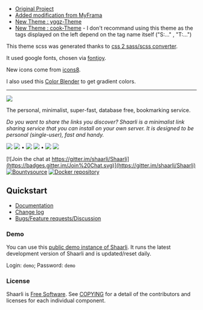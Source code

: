 - [Original Project](https://github.com/shaarli/Shaarli)
- [Added modification from MyFrama](https://framacloud.org/fr/cultiver-son-jardin/shaarli.html)
- [New Theme : yggz-Theme](https://github.com/Kourai/Shaarli/tree/master/tpl/yggz-shaarli-theme)
- [New Theme : cook-Theme](https://github.com/Kourai/Shaarli/tree/master/tpl/yggz-cook-theme) - I don't recommand using this theme as the tags displayed on the left depend on the tag name itself ("S:..." , "T:...")

This theme scss was generated thanks to [css 2 sass/scss converter](https://css2sass.herokuapp.com/).

It used google fonts, chosen via [fontjoy](https://fontjoy.com/).

New icons come from [icons8](https://icons8.com/icon/set/star/dotty).

I also used this [Color Blender](https://meyerweb.com/eric/tools/color-blend/#6BB604:B3B3A6:1:hex) to get gradient colors.

-----

![](https://shaarli.yggz.org/doc/md/images/doc-logo.png)

The personal, minimalist, super-fast, database free, bookmarking service.

_Do you want to share the links you discover?_
_Shaarli is a minimalist link sharing service that you can install on your own server._
_It is designed to be personal (single-user), fast and handy._

[![](https://img.shields.io/badge/stable-v0.10.4-blue.svg)](https://github.com/shaarli/Shaarli/releases/tag/v0.10.4)
[![](https://img.shields.io/travis/shaarli/Shaarli/stable.svg?label=stable)](https://travis-ci.org/shaarli/Shaarli)
&bull;
[![](https://img.shields.io/badge/latest-v0.11.1-blue.svg)](https://github.com/shaarli/Shaarli/releases/tag/v0.11.1)
[![](https://img.shields.io/travis/shaarli/Shaarli/latest.svg?label=latest)](https://travis-ci.org/shaarli/Shaarli)
&bull;
[![](https://img.shields.io/badge/master-v0.11.x-blue.svg)](https://github.com/shaarli/Shaarli)
[![](https://img.shields.io/travis/shaarli/Shaarli.svg?label=master)](https://travis-ci.org/shaarli/Shaarli)

[![Join the chat at https://gitter.im/shaarli/Shaarli](https://badges.gitter.im/Join%20Chat.svg)](https://gitter.im/shaarli/Shaarli)
[![Bountysource](https://www.bountysource.com/badge/team?team_id=19583&style=bounties_received)](https://www.bountysource.com/teams/shaarli/issues)
[![Docker repository](https://img.shields.io/docker/pulls/shaarli/shaarli.svg)](https://hub.docker.com/r/shaarli/shaarli/)

## Quickstart

- [Documentation](https://shaarli.readthedocs.io)
- [Change log](CHANGELOG.md)
- [Bugs/Feature requests/Discussion](https://github.com/shaarli/Shaarli/issues/)

### Demo

You can use this [public demo instance of Shaarli](https://demo.shaarli.org).
It runs the latest development version of Shaarli and is updated/reset daily.

Login: `demo`; Password: `demo`

### License

Shaarli is [Free Software](http://en.wikipedia.org/wiki/Free_software). See [COPYING](COPYING) for a detail of the contributors and licenses for each individual component.
